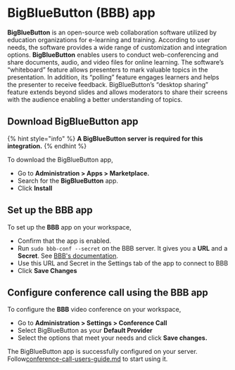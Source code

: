 # BigBlueButton (BBB) app

**BigBlueButton** is an open-source web collaboration software utilized by education organizations for e-learning and training. According to user needs, the software provides a wide range of customization and integration options. **BigBlueButton** enables users to conduct web-conferencing and share documents, audio, and video files for online learning. The software’s “whiteboard” feature allows presenters to mark valuable topics in the presentation. In addition, its “polling” feature engages learners and helps the presenter to receive feedback. BigBlueButton’s “desktop sharing” feature extends beyond slides and allows moderators to share their screens with the audience enabling a better understanding of topics.

## Download BigBlueButton app

{% hint style="info" %}
**A BigBlueButton server is required for this integration.**
{% endhint %}

To download the BigBlueButton app,

* Go to **Administration > Apps > Marketplace.**
* Search for the **BigBlueButton** app.
* Click **Install**

## Set up the BBB app&#x20;

To set up the **BBB** app on your workspace,

* Confirm that the app is enabled.
* Run `sudo bbb-conf --secret` on the BBB server. It gives you a **URL** and a **Secret**.  See [ BBB's documentation](https://docs.bigbluebutton.org/administration/bbb-conf).
* Use this URL and Secret in the Settings tab of the app to connect to BBB
* Click **Save Changes**

## Configure conference call using the BBB **app**&#x20;

To configure the **BBB** video conference on your workspace,

* Go to **Administration > Settings > Conference Call**
* Select BigBlueButton as your **Default Provider**
* Select the options that meet your needs and click **Save changes.**

The BigBlueButton app is successfully configured on your server. Follow[conference-call-users-guide.md](../conference-call-users-guide.md "mention") to start using it.
